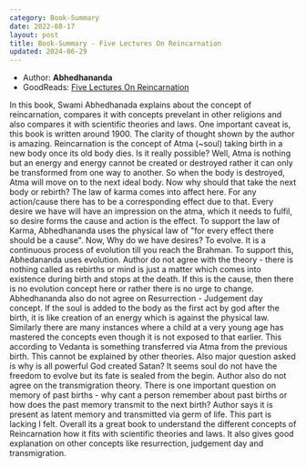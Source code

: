 ```yaml
---
category: Book-Summary
date: 2022-08-17
layout: post
title: Book-Summary - Five Lectures On Reincarnation
updated: 2024-06-29
---
```


- Author: **Abhedhananda**
- GoodReads: [Five Lectures On Reincarnation](https://www.goodreads.com/book/show/52017351-five-lectures-on-reincarnation)

In this book, Swami Abhedhanada explains about the concept of reincarnation, compares it with concepts prevelant in other religions and also compares it with scientific theories and laws. One important caveat is, this book is written around 1900. The clarity of thought shown by the author is amazing. Reincarnation is the concept of Atma (~soul) taking birth in a new body once its old body dies. Is it really possible? Well, Atma is nothing but an energy and energy cannot be created or destroyed rather it can only be transformed from one way to another. So when the body is destroyed, Atma will move on to the next ideal body. Now why should that take the next body or rebirth? The law of karma comes into affect here. For any action/cause there has to be a corresponding effect due to that. Every desire we have will have an impression on the atma, which it needs to fulfil, so desire forms the cause and action is the effect. To support the law of Karma, Abhedhananda uses the physical law of "for every effect there should be a cause". Now, Why do we have desires? To evolve. It is a continuous process of evolution till you reach the Brahman. To support this, Abhedananda uses evolution. Author do not agree with the theory - there is nothing called as rebirths or mind is just a matter which comes into existence during birth and stops at the death. If this is the cause, then there is no evolution concept here or rather there is no urge to change. Abhedhananda also do not agree on Resurrection - Judgement day concept. If the soul is added to the body as the first act by god after the birth, it is like creation of an energy which is against the physical law. Similarly there are many instances where a child at a very young age has mastered the concepts even though it is not exposed to that earlier. This according to Vedanta is something transferred via Atma from the previous birth. This  cannot be explained by other theories. Also major question asked is why is all powerful God created Satan? It seems soul do not have the freedom to evolve but its fate is sealed from the begin. Author also do not agree on the transmigration theory. There is one important question on memory of past births - why cant a person remember about past births or how does the past memory transmit to the next birth? Author says it is present as latent memory and transmitted via germ of life. This part is lacking I felt. Overall its a great book to understand the different concepts of Reincarnation how it fits with scientific theories and laws. It also gives good explanation on other concepts like resurrection, judgement day and transmigration.